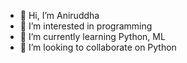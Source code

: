- 👋 Hi, I’m Aniruddha
- 👀 I’m interested in programming
- 🌱 I’m currently learning Python, ML
- 💞️ I’m looking to collaborate on Python

<!---
an1ruddha/an1ruddha is a ✨ special ✨ repository because its `README.md` (this file) appears on your GitHub profile.
You can click the Preview link to take a look at your changes.
--->
